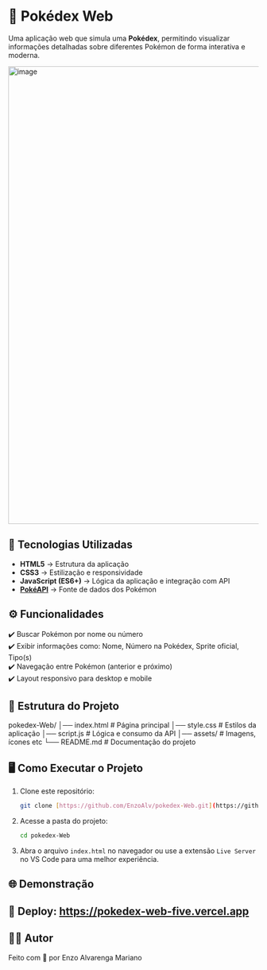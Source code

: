 # 📖 Pokédex Web  

Uma aplicação web que simula uma **Pokédex**, permitindo visualizar informações detalhadas sobre diferentes Pokémon de forma interativa e moderna.  

<img width="1878" height="921" alt="image" src="https://github.com/user-attachments/assets/4564ea5d-8542-48fa-b5a1-17a6f3e37549" />


## 🚀 Tecnologias Utilizadas  
- **HTML5** → Estrutura da aplicação  
- **CSS3** → Estilização e responsividade  
- **JavaScript (ES6+)** → Lógica da aplicação e integração com API  
- **[PokéAPI](https://pokeapi.co/)** → Fonte de dados dos Pokémon  

## ⚙️ Funcionalidades  
✔️ Buscar Pokémon por nome ou número  
✔️ Exibir informações como: Nome, Número na Pokédex, Sprite oficial, Tipo(s)  
✔️ Navegação entre Pokémon (anterior e próximo)  
✔️ Layout responsivo para desktop e mobile  

## 📂 Estrutura do Projeto  
pokedex-Web/
│── index.html # Página principal
│── style.css # Estilos da aplicação
│── script.js # Lógica e consumo da API
│── assets/ # Imagens, ícones etc
└── README.md # Documentação do projeto

## 🖥️ Como Executar o Projeto

1.  Clone este repositório:
    ```bash
    git clone [https://github.com/EnzoAlv/pokedex-Web.git](https://github.com/EnzoAlv/pokedex-Web.git)
    ```
2.  Acesse a pasta do projeto:
    ```bash
    cd pokedex-Web
    ```
3.  Abra o arquivo `index.html` no navegador ou use a extensão `Live Server` no VS Code para uma melhor experiência.

## 🌐 Demonstração

## 🔗 Deploy: https://pokedex-web-five.vercel.app

## 👨‍💻 Autor

Feito com 💜 por Enzo Alvarenga Mariano
